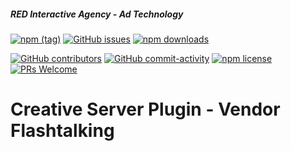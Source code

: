 ##### RED Interactive Agency - Ad Technology

[![npm (tag)](https://img.shields.io/npm/v/@ff0000-ad-tech%2Fcs-plugin-vendor-ft.svg?style=flat-square)](https://www.npmjs.com/package/@ff0000-ad-tech%2Fcs-plugin-vendor-ft)
[![GitHub issues](https://img.shields.io/github/issues/ff0000-ad-tech/cs-plugin-vendor-ft.svg?style=flat-square)](https://github.com/ff0000-ad-tech/cs-plugin-vendor-ft)
[![npm downloads](https://img.shields.io/npm/dm/@ff0000-ad-tech%2Fcs-plugin-vendor-ft.svg?style=flat-square)](https://www.npmjs.com/package/@ff0000-ad-tech%2Fcs-plugin-vendor-ft)

[![GitHub contributors](https://img.shields.io/github/contributors/ff0000-ad-tech/cs-plugin-vendor-ft.svg?style=flat-square)](https://github.com/ff0000-ad-tech/cs-plugin-vendor-ft/graphs/contributors/)
[![GitHub commit-activity](https://img.shields.io/github/commit-activity/y/ff0000-ad-tech/cs-plugin-vendor-ft.svg?style=flat-square)](https://github.com/ff0000-ad-tech/cs-plugin-vendor-ft/commits/master)
[![npm license](https://img.shields.io/npm/l/@ff0000-ad-tech%2Fcs-plugin-vendor-ft.svg?style=flat-square)](https://github.com/ff0000-ad-tech/cs-plugin-vendor-ft/blob/master/LICENSE)
[![PRs Welcome](https://img.shields.io/badge/PRs-welcome-brightgreen.svg?style=flat-square)](http://makeapullrequest.com)
 
# Creative Server Plugin - Vendor Flashtalking
